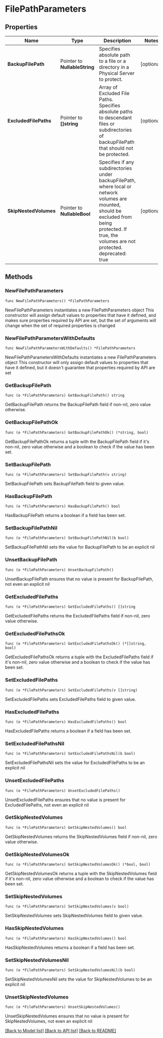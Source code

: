 # FilePathParameters

## Properties

Name | Type | Description | Notes
------------ | ------------- | ------------- | -------------
**BackupFilePath** | Pointer to **NullableString** | Specifies absolute path to a file or a directory in a Physical Server to protect. | [optional] 
**ExcludedFilePaths** | Pointer to **[]string** | Array of Excluded File Paths.  Specifies absolute paths to descendant files or subdirectories of backupFilePath that should not be protected. | [optional] 
**SkipNestedVolumes** | Pointer to **NullableBool** | Specifies if any subdirectories under backupFilePath, where local or network volumes are mounted, should be excluded from being protected. If true, the volumes are not protected. deprecated: true | [optional] 

## Methods

### NewFilePathParameters

`func NewFilePathParameters() *FilePathParameters`

NewFilePathParameters instantiates a new FilePathParameters object
This constructor will assign default values to properties that have it defined,
and makes sure properties required by API are set, but the set of arguments
will change when the set of required properties is changed

### NewFilePathParametersWithDefaults

`func NewFilePathParametersWithDefaults() *FilePathParameters`

NewFilePathParametersWithDefaults instantiates a new FilePathParameters object
This constructor will only assign default values to properties that have it defined,
but it doesn't guarantee that properties required by API are set

### GetBackupFilePath

`func (o *FilePathParameters) GetBackupFilePath() string`

GetBackupFilePath returns the BackupFilePath field if non-nil, zero value otherwise.

### GetBackupFilePathOk

`func (o *FilePathParameters) GetBackupFilePathOk() (*string, bool)`

GetBackupFilePathOk returns a tuple with the BackupFilePath field if it's non-nil, zero value otherwise
and a boolean to check if the value has been set.

### SetBackupFilePath

`func (o *FilePathParameters) SetBackupFilePath(v string)`

SetBackupFilePath sets BackupFilePath field to given value.

### HasBackupFilePath

`func (o *FilePathParameters) HasBackupFilePath() bool`

HasBackupFilePath returns a boolean if a field has been set.

### SetBackupFilePathNil

`func (o *FilePathParameters) SetBackupFilePathNil(b bool)`

 SetBackupFilePathNil sets the value for BackupFilePath to be an explicit nil

### UnsetBackupFilePath
`func (o *FilePathParameters) UnsetBackupFilePath()`

UnsetBackupFilePath ensures that no value is present for BackupFilePath, not even an explicit nil
### GetExcludedFilePaths

`func (o *FilePathParameters) GetExcludedFilePaths() []string`

GetExcludedFilePaths returns the ExcludedFilePaths field if non-nil, zero value otherwise.

### GetExcludedFilePathsOk

`func (o *FilePathParameters) GetExcludedFilePathsOk() (*[]string, bool)`

GetExcludedFilePathsOk returns a tuple with the ExcludedFilePaths field if it's non-nil, zero value otherwise
and a boolean to check if the value has been set.

### SetExcludedFilePaths

`func (o *FilePathParameters) SetExcludedFilePaths(v []string)`

SetExcludedFilePaths sets ExcludedFilePaths field to given value.

### HasExcludedFilePaths

`func (o *FilePathParameters) HasExcludedFilePaths() bool`

HasExcludedFilePaths returns a boolean if a field has been set.

### SetExcludedFilePathsNil

`func (o *FilePathParameters) SetExcludedFilePathsNil(b bool)`

 SetExcludedFilePathsNil sets the value for ExcludedFilePaths to be an explicit nil

### UnsetExcludedFilePaths
`func (o *FilePathParameters) UnsetExcludedFilePaths()`

UnsetExcludedFilePaths ensures that no value is present for ExcludedFilePaths, not even an explicit nil
### GetSkipNestedVolumes

`func (o *FilePathParameters) GetSkipNestedVolumes() bool`

GetSkipNestedVolumes returns the SkipNestedVolumes field if non-nil, zero value otherwise.

### GetSkipNestedVolumesOk

`func (o *FilePathParameters) GetSkipNestedVolumesOk() (*bool, bool)`

GetSkipNestedVolumesOk returns a tuple with the SkipNestedVolumes field if it's non-nil, zero value otherwise
and a boolean to check if the value has been set.

### SetSkipNestedVolumes

`func (o *FilePathParameters) SetSkipNestedVolumes(v bool)`

SetSkipNestedVolumes sets SkipNestedVolumes field to given value.

### HasSkipNestedVolumes

`func (o *FilePathParameters) HasSkipNestedVolumes() bool`

HasSkipNestedVolumes returns a boolean if a field has been set.

### SetSkipNestedVolumesNil

`func (o *FilePathParameters) SetSkipNestedVolumesNil(b bool)`

 SetSkipNestedVolumesNil sets the value for SkipNestedVolumes to be an explicit nil

### UnsetSkipNestedVolumes
`func (o *FilePathParameters) UnsetSkipNestedVolumes()`

UnsetSkipNestedVolumes ensures that no value is present for SkipNestedVolumes, not even an explicit nil

[[Back to Model list]](../README.md#documentation-for-models) [[Back to API list]](../README.md#documentation-for-api-endpoints) [[Back to README]](../README.md)


